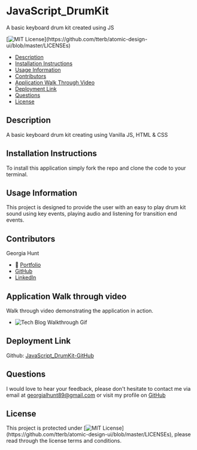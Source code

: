 # JavaScript_DrumKit

A basic keyboard drum kit created using JS

[![MIT License](https://img.shields.io/apm/l/atomic-design-ui.svg?)](https://github.com/tterb/atomic-design-ui/blob/master/LICENSEs)

- [Description](#description)
- [Installation Instructions](#installation-instructions)
- [Usage Information](#usage-information)
- [Contributors](#contributors)
- [Application Walk Through Video](#application-walk-through-video)
- [Deployment Link](#deployment-link)
- [Questions](#questions)
- [License](#license)

## Description

A basic keyboard drum kit creating using Vanilla JS, HTML & CSS

## Installation Instructions

To install this application simply fork the repo and clone the code to your terminal.

## Usage Information

This project is designed to provide the user with an easy to play drum kit sound using key events, playing audio and listening for transition end events.

## Contributors

Georgia Hunt

- 💼 [Portfolio](https://georgiahunt89.github.io/Georgia-Hunt-Portfolio/)<br>
- [GitHub](https://github.com/GeorgiaHunt89/)<br>
- [LinkedIn](https://www.linkedin.com/in/georgialhunt)

## Application Walk through video

Walk through video demonstrating the application in action.

- ![Tech Blog Walkthrough Gif](https://github.com/GeorgiaHunt89/Tech-Blog/blob/main/public/img/MyTechBlogWalkthroughGif.gif?raw=true)

## Deployment Link

Github: [JavaScript_DrumKit-GitHub](https://github.com/GeorgiaHunt89/JavaScript_DrumKit)<br>

## Questions

I would love to hear your feedback, please don't hesitate to contact me via email at [georgialhunt89@gmail.com](mailto;georgialhunt89@gmail.com) or visit my profile on [GitHub](https://github.com/georgiahunt89)

## License

This project is protected under [![MIT License](https://img.shields.io/apm/l/atomic-design-ui.svg?)](https://github.com/tterb/atomic-design-ui/blob/master/LICENSEs), please read through the license terms and conditions.
